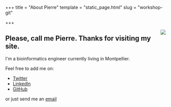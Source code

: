 +++
title = "About Pierre"
template = "static_page.html"
slug = "workshop-git"

+++

<img align="right" src="../avatar.png">

## Please, call me Pierre. Thanks for visiting my site.

I'm a bioinformatics engineer currently living in Montpellier.

Feel free to add me on:

* [Twitter](https://twitter.com/guerin_pe)
* [LinkedIn](https://www.linkedin.com/in/pierre-edouard-guerin)
* [GitHub](https://github.com/Grelot)

or just send me an [email](mailto:pierre.edouard.guerin@gmail.com)